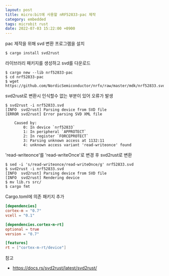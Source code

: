 ```yaml
---
layout: post
title: micro:bit에 사용할 nRF52833-pac 제작
category: embedded
tags: microbit rust
date: 2022-07-03 15:22:00 +0900
---
```


pac 제작을 위해 svd 변환 프로그램을 설치

```shell
$ cargo install svd2rust
```

라이브러리 패키지를 생성하고 svd를 다운로드

```shell
$ cargo new --lib nrf52833-pac
$ cd nrf52833-pac
$ wget https://github.com/NordicSemiconductor/nrfx/raw/master/mdk/nrf52833.svd
```

svd2rust로 변환시 인식할수 없는 부분이 있어 오류가 발생

```shell
$ svd2rust -i nrf52833.svd
[INFO  svd2rust] Parsing device from SVD file
[ERROR svd2rust] Error parsing SVD XML file

    Caused by:
        0: In device `nrf52833`
        1: In peripheral `APPROTECT`
        2: In register `FORCEPROTECT`
        3: Parsing unknown access at 1132:11
        4: unknown access variant 'read-writeonce' found
```

'read-writeonce'를 'read-writeOnce'로 변경 후 svd2rust로 변환

```shell
$ sed -i 's/read-writeonce/read-writeOnce/g' nrf52833.svd
$ svd2rust -i nrf52833.svd
[INFO  svd2rust] Parsing device from SVD file
[INFO  svd2rust] Rendering device
$ mv lib.rs src/
$ cargo fmt
```

Cargo.toml에 의존 패키지 추가

```toml
[dependencies]
cortex-m = "0.7"
vcell = "0.1"

[dependencies.cortex-m-rt]
optional = true
version = "0.7"

[features]
rt = ["cortex-m-rt/device"]
```

참고
- <https://docs.rs/svd2rust/latest/svd2rust/>